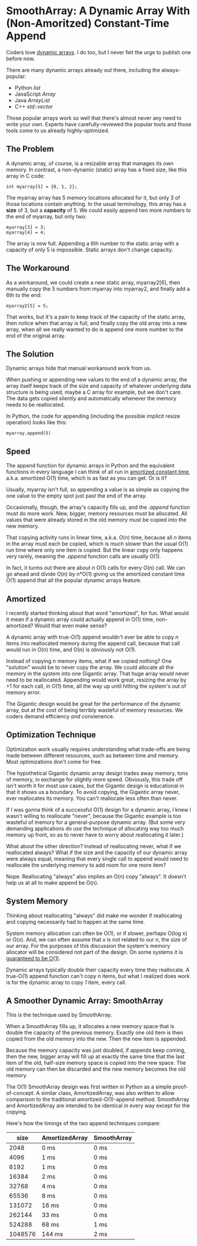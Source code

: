 # SmoothArray: A Dynamic Array With (Non-Amoritzed) Constant-Time Append


Coders love [dynamic arrays](https://en.wikipedia.org/wiki/Dynamic_array).
I do too, but I never felt the urge to publish one before now.

There are many dynamic arrays already out there, including the
always-popular:
- Python _list_
- JavaScript _Array_
- Java _ArrayList_
- C++ _std::vector_

Those popular arrays work so well that there's almost never any need to
write your own. Experts have carefully-reviewed the popular tools and
those tools come to us already highly-optimized.

## The Problem

A dynamic array, of course, is a resizable array that manages its own
memory. In contrast, a non-dynamic (static) array has a fixed size, like
this array in C code:

```
int myarray[5] = {0, 1, 2};
```

The myarray array has 5 memory locations allocated for it, but only
3 of those locations contain anything. In the usual terminology, this array
has a **size** of 3, but a **capacity** of 5. We could easily append two more
numbers to the end of myarray, but only two:

```
myarray[3] = 3;
myarray[4] = 4;
```

The array is now full. Appending a 6th number to the static array with a
capacity of only 5 is impossible. Static arrays don't change capacity.

## The Workaround

As a workaround, we could create a new static array, myarray2[6], then
manually copy the 5 numbers from myarray into myarray2, and finally add a
6th to the end:

```
myarray2[5] = 5;
```

That works, but it's a pain to keep track of the capacity of the static
array, then notice when that array is full, and finally copy the old array
into a new array, when all we really wanted to do is append one more
number to the end of the original array.

## The Solution

Dynamic arrays hide that manual workaround work from us.

When pushing or appending new values to the end of a dynamic array, the
array itself keeps track of the size and capacity of whatever underlying
data structure is being used, maybe a C array for example, but we don't
care. The data gets copied silently and automatically whenever the memory
needs to be reallocated.

In Python, the code for appending (including the possible implicit resize
operation) looks like this:

```
myarray.append(5)
```

## Speed

The append function for dynamic arrays in Python and the equivalent
functions in every language I can think of all run in [amortized constant time](https://en.wikipedia.org/wiki/Amortized_analysis#Dynamic_Array), a.k.a. amortized O(1) time,
which is as fast as you can get. Or is it?

Usually, myarray isn't full, so appending a value is as simple as copying
the one value to the empty spot just past the end of the array.

Occasionally, though, the array's capacity fills up, and the _.append_
function must do more work. New, bigger, memory resources must be
allocated. All values that were already stored in the old memory must be
copied into the new memory.

That copying activity runs in linear time, a.k.a. O(n) time, because all
_n_ items in the array must each be copied, which is much slower than the
usual O(1) run time where only one item is copied. But the linear copy
only happens very rarely, meaning the _.append_ function calls are usually
O(1).

In fact, it turms out there are about _n_ O(1) calls for every O(n) call.
We can go ahead and divide O(n) by n\*O(1) giving us the amortized constant
time O(1) append that all the popular dynamic arrays feature.

## Amortized

I recently started thinking about that word "amortized", for fun. What
would it mean if a dynamic array could actually append in O(1) time,
non-amortized? Would that even make sense?

A dynamic array with true-O(1) append wouldn't ever be able to copy _n_
items into reallocated memory during the append call, because that call
would run in O(n) time, and O(n) is obviously not O(1).

Instead of copying _n_ memory items, what if we copied nothing? One
"solution" would be to never copy the array. We could allocate all the
memory in the system into one Gigantic array. That huge array would never
need to be reallocated. Appending would work great, resizing the array by
+1 for each call, in O(1) time, all the way up until hitting the system's
out of memory error.

The Gigantic design would be great for the performance of the
dynamic array, but at the cost of being terribly wasteful of memory
resources. We coders demand efficiency _and_ convienence.

## Optimization Technique

Optimization work usually requires understanding what trade-offs are
being made between different resources, such as between time and memory.
Most optimizations don't come for free.

The hypothetical Gigantic dynamic array design trades away memory, tons
of memory, in exchange for slightly more speed. Obviously, this trade off
isn't worth it for most use cases, but the Gigantic design is educational
in that it shows us a boundary. To avoid copying, the Gigantic array never,
ever reallocates its memory. You can't reallocate less often than never.

If I was gonna think of a successful O(1) design for a dynamic array, I
knew I wasn't willing to reallocate "never", because the Gigantic example
is too wasteful of memory for a general-purpose dynamic array. (But some
very demanding applications do use the technique of allocating way too much
memory up front, so as to never have to worry about reallocating it later.)

What about the other direction? Instead of reallocating never, what if
we reallocated always? What if the size and the capacity of our dynamic
array were always equal, meaning that every single call to append would
need to reallocate the underlying memory to add room for one more item?

Nope. Reallocating "always" also implies an O(n) copy "always". It doesn't
help us at all to make append be O(n).

## System Memory

Thinking about reallocating "always" did make me wonder if reallocating and
copying necessarily had to happen at the same time.

System memory allocation can often be O(1), or if slower, perhaps O(log x)
or O(x). And, we can often assume that _x_ is not related to our _n_, the
size of our array. For the purposes of this discussion the system's memory
allocator will be considered not part of the design. On some systems it
is [guaranteed to be O(1)](https://stackoverflow.com/questions/282926/time-complexity-of-memory-allocation).

Dynamic arrays typically double their capacity every time they reallocate.
A true-O(1) append function can't copy _n_ items, but what I realized does
work is for the dynamic array to copy _1_ item, every call.

## A Smoother Dynamic Array: SmoothArray

This is the technique used by SmoothArray.

When a SmoothArray fills up, it allocates a new memory space that is double
the capacity of the previous memory. Exactly one old item is then copied
from the old memory into the new. Then the new item is appended.

Because the memory capacity was just doubled, if appends keep coming, then
the new, bigger array will fill up at exactly the same time that the last
item of the old, half-size memory space is copied into the new space. The
old memory can then be discarded and the new memory becomes the old memory.

The O(1) SmoothArray design was first written in Python as a simple
proof-of-concept. A similar class, AmortizedArray, was also written to
allow comparison to the traditional amortized-O(1)-append method.
SmoothArray and AmortizedArray are intended to be identical in every
way except for the copying.

Here's how the timings of the two append techniques compare:

| size    | AmortizedArray | SmoothArray    |
| ------- | -------------- | -------------- |
|    2048 |   0 ms         |   0 ms         |
|    4096 |   1 ms         |   0 ms         |
|    8192 |   1 ms         |   0 ms         |
|   16384 |   2 ms         |   0 ms         |
|   32768 |   4 ms         |   0 ms         |
|   65536 |   8 ms         |   0 ms         |
|  131072 |  16 ms         |   0 ms         |
|  262144 |  33 ms         |   0 ms         |
|  524288 |  68 ms         |   1 ms         |
| 1048576 | 144 ms         |   2 ms         |

